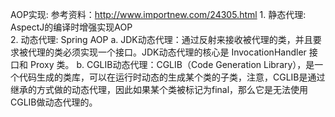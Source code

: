 
AOP实现: 
	参考资料：http://www.importnew.com/24305.html
	1. 静态代理: AspectJ的编译时增强实现AOP   
	2. 动态代理: Spring AOP
		a. JDK动态代理：通过反射来接收被代理的类，并且要求被代理的类必须实现一个接口。JDK动态代理的核心是 InvocationHandler 接口和 Proxy 类。
		b. CGLIB动态代理：CGLIB（Code Generation Library），是一个代码生成的类库，可以在运行时动态的生成某个类的子类，注意，CGLIB是通过继承的方式做的动态代理，因此如果某个类被标记为final，那么它是无法使用CGLIB做动态代理的。
